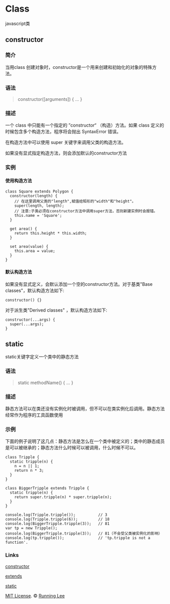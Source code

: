# Class

javascript类

## constructor

### 简介

当用class 创建对象时，constructor是一个用来创建和初始化的对象的特殊方法。

### 语法

> constructor([arguments]) { ... }

### 描述

一个 class 中只能有一个指定的 ”constructor“ （构造）方法。如果 class 定义的时候包含多个构造方法，程序将会抛出 SyntaxError 错误。

在构造方法中可以使用 super 关键字来调用父类的构造方法。

如果没有显式指定构造方法，则会添加默认的constructor方法

### 实例

#### 使用构造方法

```
class Square extends Polygon {
  constructor(length) {
    // 在这里调用父类的"length",赋值给矩形的"width"和"height"。
    super(length, length);
    // 注意:子类必须在constructor方法中调用super方法，否则新建实例时会报错。
    this.name = 'Square';
  }

  get area() {
    return this.height * this.width;
  }

  set area(value) {
    this.area = value;
  } 
}
```

#### 默认构造方法

如果没有显式定义，会默认添加一个空的constructor方法。对于基类"Base classes"，默认构造方法如下:

```
constructor() {}
```

对于派生类"Derived classes" ，默认构造方法如下:

```
constructor(...args) {
  super(...args);
}
```

## static

static关键字定义一个类中的静态方法

### 语法

> static methodName() { ... }

### 描述

静态方法可以在类还没有实例化时被调用，但不可以在类实例化后调用。静态方法经常作为程序的工具函数使用

### 示例

下面的例子说明了这几点：静态方法是怎么在一个类中被定义的；类中的静态成员是可以被继承的；静态方法什么时候可以被调用，什么时候不可以。

```
class Tripple {
  static tripple(n) {
    n = n || 1;
    return n * 3;
  }
}

class BiggerTripple extends Tripple {
  static tripple(n) {
    return super.tripple(n) * super.tripple(n);
  }
}

console.log(Tripple.tripple());          // 3
console.log(Tripple.tripple(6));         // 18
console.log(BiggerTripple.tripple(3));   // 81
var tp = new Tripple();
console.log(BiggerTripple.tripple(3));   // 81（不会受父类被实例化的影响）
console.log(tp.tripple());               // 'tp.tripple is not a function'.
```


### Links

[constructor](https://developer.mozilla.org/zh-CN/docs/Web/JavaScript/Reference/Classes/constructor)

[extends](https://developer.mozilla.org/zh-CN/docs/Web/JavaScript/Reference/Classes/extends)

[static](https://developer.mozilla.org/zh-CN/docs/Web/JavaScript/Reference/Classes/static)



[MIT License](https://opensource.org/licenses/mit-license.html). ©  [Running Lee](mailto:lihui870920@gmail.com)